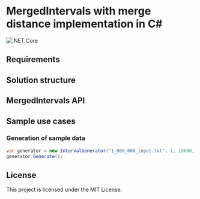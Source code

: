 # MergedIntervals with merge distance implementation in C#

![.NET Core](https://github.com/a2ncer/MergedIntervals/workflows/.NET%20Core/badge.svg?branch=master)

## Requirements

## Solution structure

## MergedIntervals API

## Sample use cases

### Generation of sample data
```c#
var generator = new IntervalGenerator("1_000_000_input.txt", 1, 10000, 1000000, 25);
generator.Generate();
 ```

## License
This project is licensed under the MIT License.